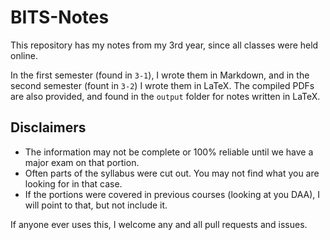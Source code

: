 # BITS-Notes

This repository has my notes from my 3rd year, since all classes were held online. 

In the first semester (found in `3-1`), I wrote them in Markdown, and in the second semester (fount in `3-2`) I wrote them in LaTeX. The compiled PDFs are also provided, and found in the `output` folder for notes written in LaTeX.

## Disclaimers

* The information may not be complete or 100% reliable until we have a major exam on that portion.
* Often parts of the syllabus were cut out. You may not find what you are looking for in that case.
* If the portions were covered in previous courses (looking at you DAA), I will point to that, but not include it.

If anyone ever uses this, I welcome any and all pull requests and issues.
